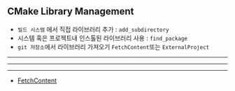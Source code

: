 ## CMake Library Management

* `빌드 시스템` 에서 직접 라이브러리 추가 : `add_subdirectory`
* 시스템 혹은 프로젝트내 인스톨된 라이브러리 사용 : `find_package`
* `git 저장소`에서 라이브러리 가져오기 `FetchContent`또는  `ExternalProject`

---
---
---
* [FetchContent](cmake_fetchcontent.md)